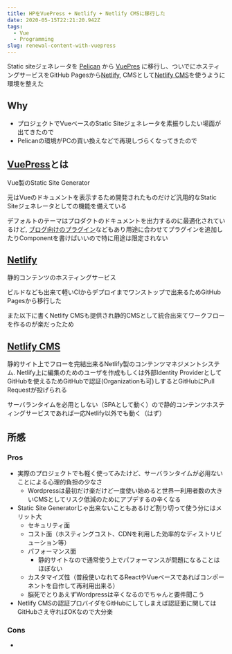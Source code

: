 ```yaml
---
title: HPをVuePress + Netlify + Netlify CMSに移行した
date: 2020-05-15T22:21:20.942Z
tags:
  - Vue
  - Programming
slug: renewal-content-with-vuepress
---
```

Static siteジェネレータを [Pelican](https://blog.getpelican.com/) から [VuePres](https://vuepress.vuejs.org/) に移行し、ついでにホスティングサービスをGitHub Pagesから[Netlify](https://www.netlify.com/), CMSとして[Netlify CMS](https://www.netlifycms.org/)を使うように環境を整えた

## Why

- プロジェクトでVueベースのStatic Siteジェネレータを素振りしたい場面が出てきたので
- Pelicanの環境がPCの買い換えなどで再現しづらくなってきたので

## [VuePress](https://vuepress.vuejs.org/)とは

Vue製のStatic Site Generator

元はVueのドキュメントを表示するため開発されたものだけど汎用的なStatic Siteジェネレータとしての機能を備えている

デフォルトのテーマはプロダクトのドキュメントを出力するのに最適化されているけど, [ブログ向けのプラグイン](https://vuepress.vuejs.org/plugin/official/plugin-blog.html)などもあり用途に合わせてプラグインを追加したりComponentを書けばいいので特に用途は限定されない

## [Netlify](https://www.netlify.com/)

静的コンテンツのホスティングサービス

ビルドなども出来て軽いCIからデプロイまでワンストップで出来るためGitHub Pagesから移行した

また以下に書くNetlify CMSも提供され静的CMSとして統合出来てワークフローを作るのが楽だったため

## [Netlify CMS](https://www.netlifycms.org/)

静的サイト上でフローを完結出来るNetlify製のコンテンツマネジメントシステム. Netlify上に編集のためのユーザを作成もしくは外部Identity ProviderとしてGitHubを使えるためGitHubで認証(Organizationも可)しするとGitHubにPull Requestが投げられる

サーバランタイムを必用としない（SPAとして動く）ので静的コンテンツホスティングサービスであれば一応Netlify以外でも動く（はず）

## 所感

### Pros

- 実際のプロジェクトでも軽く使ってみたけど、サーバランタイムが必用ないことによる心理的負担の少なさ
  - Wordpressは最初だけ楽だけど一度使い始めると世界一利用者数の大きいCMSとしてリスク低減のためにアプデするの辛くなる
- Static Site Generatorじゃ出来ないこともあるけど割り切って使う分にはメリット大
  - セキュリティ面
  - コスト面（ホスティングコスト、CDNを利用した効率的なディストリビューション等）
  - パフォーマンス面
    - 静的サイトなので通常使う上でパフォーマンスが問題になることはほぼない
  - カスタマイズ性（普段使いなれてるReactやVueベースであればコンポーネントを自作して再利用出来る）
  - 脳死でとりあえずWordpressは辛くなるのでちゃんと要件聞こう
- Netlify CMSの認証プロバイダをGitHubにしてしまえば認証面に関してはGitHubさえ守ればOKなので大分楽

### Cons

- 